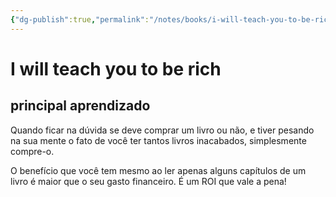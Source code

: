 ```yaml
---
{"dg-publish":true,"permalink":"/notes/books/i-will-teach-you-to-be-rich/","dgHomeLink":true,"dgPassFrontmatter":false}
---
```



# I will teach you to be rich

## principal aprendizado

Quando ficar na dúvida se deve comprar um livro ou não, e tiver pesando na sua mente o fato de você ter tantos livros inacabados, simplesmente compre-o.

O benefício que você tem mesmo ao ler apenas alguns capítulos de um livro é maior que o seu gasto financeiro. É um ROI que vale a pena!

